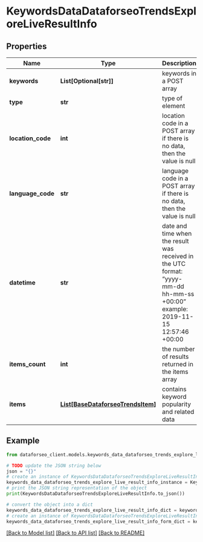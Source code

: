 # KeywordsDataDataforseoTrendsExploreLiveResultInfo


## Properties

Name | Type | Description | Notes
------------ | ------------- | ------------- | -------------
**keywords** | **List[Optional[str]]** | keywords in a POST array | [optional] 
**type** | **str** | type of element | [optional] 
**location_code** | **int** | location code in a POST array if there is no data, then the value is null | [optional] 
**language_code** | **str** | language code in a POST array if there is no data, then the value is null | [optional] 
**datetime** | **str** | date and time when the result was received in the UTC format: “yyyy-mm-dd hh-mm-ss +00:00” example: 2019-11-15 12:57:46 +00:00 | [optional] 
**items_count** | **int** | the number of results returned in the items array | [optional] 
**items** | [**List[BaseDataforseoTrendsItem]**](BaseDataforseoTrendsItem.md) | contains keyword popularity and related data | [optional] 

## Example

```python
from dataforseo_client.models.keywords_data_dataforseo_trends_explore_live_result_info import KeywordsDataDataforseoTrendsExploreLiveResultInfo

# TODO update the JSON string below
json = "{}"
# create an instance of KeywordsDataDataforseoTrendsExploreLiveResultInfo from a JSON string
keywords_data_dataforseo_trends_explore_live_result_info_instance = KeywordsDataDataforseoTrendsExploreLiveResultInfo.from_json(json)
# print the JSON string representation of the object
print(KeywordsDataDataforseoTrendsExploreLiveResultInfo.to_json())

# convert the object into a dict
keywords_data_dataforseo_trends_explore_live_result_info_dict = keywords_data_dataforseo_trends_explore_live_result_info_instance.to_dict()
# create an instance of KeywordsDataDataforseoTrendsExploreLiveResultInfo from a dict
keywords_data_dataforseo_trends_explore_live_result_info_form_dict = keywords_data_dataforseo_trends_explore_live_result_info.from_dict(keywords_data_dataforseo_trends_explore_live_result_info_dict)
```
[[Back to Model list]](../README.md#documentation-for-models) [[Back to API list]](../README.md#documentation-for-api-endpoints) [[Back to README]](../README.md)


